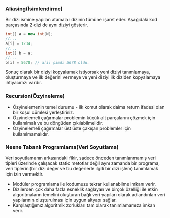 ### Aliasing(İsimlendirme)

Bir dizi ismine yapılan atamalar dizinin tümüne işaret eder.
Aşağıdaki kod parçasında 2 dizi de aynı diziyi gösterir.

``` java
int[] a = new int[N];
//...
a[i] = 1234;
//...
int[] b = a;
//...
b[i] = 5678; // a[i] şimdi 5678 oldu. 
```
Sonuç olarak bir diziyi kopyalamak istiyorsak yeni diziyi tanımlamaya,
oluşturmaya ve ilk değerini vermeye ve yeni diziyi ilk diziden kopyalamaya
ihtiyacımzı vardır.
### Recursion(Özyineleme)

- Özyinelemenin temel durumu - ilk komut olarak daima return ifadesi olan bir koşul cümlesi yerleştiririz.
- Özyinelemeli çağırmalar problemin küçük alt parçalarını çözmek için kullanılmalı ve bu döngüden çıkılabilmelidir.
- Özyinelemeli çağırmalar üst üste çakışan problemler için kullanılmamalıdır.

### Nesne Tabanlı Programlama(Veri Soyutlama)

Veri soyutlamanın arkasındaki fikir, sadece önceden tanımlanmamış veri tipleri üzerinde çalışacak static metotlar değil aynı zamanda bir programa, veri tiplerini(bir dizi değer ve bu değerlerle ilgili bir dizi işlem) tanımlamak için izin vermektir.

- Modüler programlama ile kodumuzu tekrar kullanabilme imkanı verir.
- Dizilerden çok daha fazla esneklik sağlayan ve birçok özelliği ile etkin algoritmaların temelini oluşturan bağlı veri yapıları olarak adlandırılan veri yapılarının oluşturulması için uygun altyapı sağlar.
- Karşılaştığımız algoritmik zorlukları tam olarak tanımlamamıza imkan verir.




